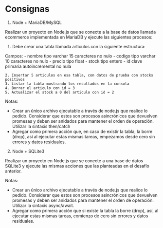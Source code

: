 # Consignas

1. Node + MariaDB/MySQL

Realizar un proyecto en Node.js que se conecte a la base de datos llamada ecommerce implementada en MariaDB y ejecute las siguientes procesos:
 1. Debe crear una tabla llamada articulos con la siguiente estructura:

 Campos: 
    - nombre tipo varchar 15 caracteres no nulo
    - codigo tipo varchar 10 caracteres no nulo
    - precio tipo float
    - stock tipo entero
    - id clave primaria autoincremental no nula

	2. Insertar 5 articulos en esa tabla, con datos de prueba con stocks positivos 
	3. Listar la tabla mostrando los resultados en la consola
	4. Borrar el articulo con id = 3
	5. Actualizar el stock a 0 del articulo con id = 2

Notas:
- Crear un único archivo ejecutable a través de node.js que realice lo pedido. Considerar que estos son procesos asincrónicos que devuelven promesas y deben ser anidados para mantener el orden de operación. Utilizar la sintaxis then/catch
- Agregar como primera acción que, en caso de existir la tabla, la borre (drop), así al ejecutar estas mismas tareas, empezamos desde cero sin errores y datos residuales.

2. Node + SQLite3

Realizar un proyecto en Node.js que se conecte a una base de datos SQLite3 y ejecute las mismas acciones que las planteadas en el desafío anterior.

Notas: 
- Crear un único archivo ejecutable a través de node.js que realice lo pedido. Considerar que estos son procesos asincrónicos que devuelven promesas y deben ser anidados para mantener el orden de operación. Utilizar la sintaxis async/await.
- Agregar como primera acción que si existe la tabla la borre (drop), así, al ejecutar estas mismas tareas, comienzo de cero sin errores y datos residuales.
